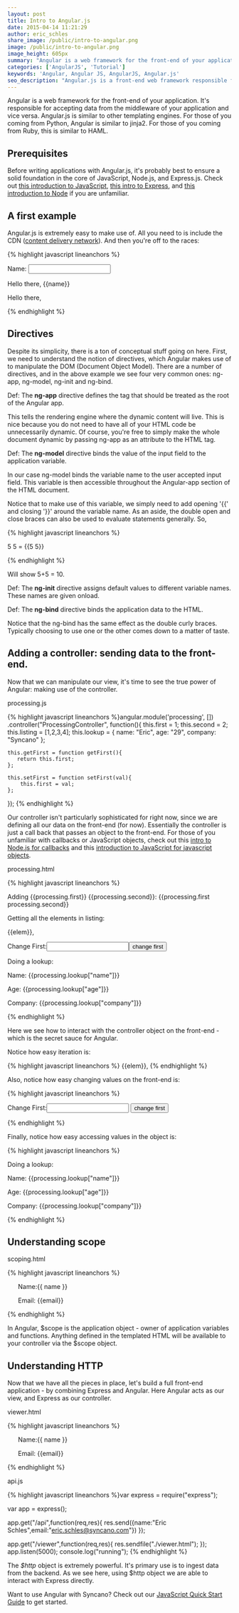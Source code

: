 ```yaml
---
layout: post
title: Intro to Angular.js
date: 2015-04-14 11:21:29
author: eric_schles
share_image: /public/intro-to-angular.png
image: /public/intro-to-angular.png
image_height: 605px
summary: "Angular is a web framework for the front-end of your application. It’s responsible for accepting data from the middleware of your application and vice versa. Angular.js is similar to other templating engines. For those of you coming from Python, Angular is similar to jinja2. For those of you coming from Ruby, this is similar to HAML."
categories: ['AngularJS', 'Tutorial']
keywords: 'Angular, Angular JS, AngularJS, Angular.js'
seo_description: "Angular.js is a front-end web framework responsible for accepting data from the middleware of your app & vice versa. See how easy (& awesome) it is to use!"
---
```

<p>Angular is a web framework for the front-end of your application.  It's responsible for accepting data from the middleware of your application and vice versa. Angular.js is similar to other templating engines.  For those of you coming from Python, Angular is similar to jinja2.  For those of you coming from Ruby, this is similar to HAML.<!--more--></p>

<h2>Prerequisites</h2>

<p>Before writing applications with Angular.js, it's probably best to ensure a solid foundation in the core of JavaScript, Node.js, and Express.js.  Check out <a href="http://www.syncano.com/getting-know-javascript-intro/">this introduction to JavaScript</a>, <a href="http://www.syncano.com/intro-to-express-js">this intro to Express</a>, and <a href="http://www.syncano.com/intro-to-node-js">this introduction to Node</a> if you are unfamiliar.</p>

<h2>A first example</h2>

<p>Angular.js is extremely easy to make use of. All you need to is include the CDN (<a href="http://en.wikipedia.org/wiki/Content_delivery_network">content delivery network</a>).  And then you're off to the races:</p>

{% highlight javascript lineanchors %}
<!doctype html>
<html>
<head>
<script src="http://ajax.googleapis.com/ajax/libs/angularjs/1.3.14/angular.min.js"></script>
</head>
<body>
<div ng-app="" ng-init="default='Eric'">
 <p>Name: <input type="text" ng-model="name"></p>
 <p>Hello there, {{name}}</p>
 <p>Hello there, <span ng-bind="default"></span></p>
</div>
</body>
</html>
{% endhighlight %}

<h2>Directives</h2>

<p>Despite its simplicity, there is a ton of conceptual stuff going on here.  First, we need to understand the notion of directives, which Angular makes use of to manipulate the DOM (Document Object Model).  There are a number of directives, and in the above example we see four very common ones: ng-app, ng-model, ng-init and ng-bind.</p>

<p>Def: The <strong>ng-app</strong> directive defines the tag that should be treated as the root of the Angular app.</p>

<p>This tells the rendering engine where the dynamic content will live.  This is nice because you do not need to have all of your HTML code be unnecessarily dynamic.  Of course, you're free to simply make the whole document dynamic by passing ng-app as an attribute to the HTML tag.</p>

<p>Def: The <strong>ng-model</strong> directive binds the value of the input field to the application variable.</p>

<p>In our case ng-model binds the variable name to the user accepted input field.  This variable is then accessible throughout the Angular-app section of the HTML document.</p>

<p>Notice that to make use of this variable, we simply need to add opening '{{' and closing '}}' around the variable name.  As an aside, the double open and close braces can also be used to evaluate statements generally.  So,</p>

{% highlight javascript lineanchors %}
<div ng-app="">
 <p>5 5 = {{5   5}}</p>
</div>
{% endhighlight %}

<p>Will show 5+5 = 10.</p>

<p>Def: The <strong>ng-init</strong> directive assigns default values to different variable names.  These names are given onload.</p>

<p>Def: The <strong>ng-bind</strong> directive binds the application data to the HTML.</p>

<p>Notice that the ng-bind has the same effect as the double curly braces.  Typically choosing to use one or the other comes down to a matter of taste.</p>

<h2>Adding a controller: sending data to the front-end.</h2>

<p>Now that we can manipulate our view, it's time to see the true power of Angular: making use of the controller.</p>

<p>processing.js</p>

{% highlight javascript lineanchors %}angular.module('processing', [])
 .controller("ProcessingController", function(){
    this.first = 1;
    this.second = 2;
    this.listing = [1,2,3,4];
    this.lookup = {
      name: "Eric",
      age: "29",
      company: "Syncano"
     };

    this.getFirst = function getFirst(){
       return this.first; 
    };

    this.setFirst = function setFirst(val){
        this.first = val;
    };

   });
{% endhighlight %}

<p>Our controller isn't particularly sophisticated for right now, since we are defining all our data on the front-end (for now).  Essentially the controller is just a call back that passes an object to the front-end.  For those of you unfamiliar with callbacks or JavaScript objects, check out this <a href="http://www.syncano.com/intro-to-node-js">intro to Node.js for callbacks</a> and this <a href="http://www.syncano.com/data-structures-in-javascript/">introduction to JavaScript for javascript objects</a>.</p>

<p>processing.html</p>

{% highlight javascript lineanchors %}
<!doctype html>
<html>
<head>
<script src="http://ajax.googleapis.com/ajax/libs/angularjs/1.3.14/angular.min.js"></script>
</head>
<body>
<div ng-app="processing" ng-controller="ProcessingController as processing"> 
 <p> Adding {{processing.first}}   {{processing.second}}: {{processing.first   processing.second}}</p>
 <p> Getting all the elements in listing:</p>
  <span ng-repeat="elem in processing.listing">
    {{elem}},
  </span> 
 <p> Change First:<input type="number" ng-model="val"><button class="btn" ng-click="processing.setFirst(val)">change first</button>
 <p>Doing a lookup:</p>
 <p>Name: {{processing.lookup["name"]}}</p>
 <p>Age: {{processing.lookup["age"]}}</p>
 <p>Company: {{processing.lookup["company"]}}</p>
</div> 
</body>
</html>
{% endhighlight %}
<p>Here we see how to interact with the controller object on the front-end - which is the secret sauce for Angular.</p>

<p>Notice how easy iteration is:</p>

{% highlight javascript lineanchors %}
<span ng-repeat="elem in processing.listing">
    {{elem}},
</span>
{% endhighlight %}

<p>Also, notice how easy changing values on the front-end is:</p>

{% highlight javascript lineanchors %}
<p> Change First:<input type="number" ng-model="val">
<button class="btn" ng-click="processing.setFirst(val)">change first</button>
</p>
{% endhighlight %}

<p>Finally, notice how easy accessing values in the object is:</p>

{% highlight javascript lineanchors %}
 <p>Doing a lookup:</p>
 <p>Name: {{processing.lookup["name"]}}</p>
 <p>Age: {{processing.lookup["age"]}}</p>
 <p>Company: {{processing.lookup["company"]}}</p>
{% endhighlight %}

<h2>Understanding scope</h2>

<p>scoping.html</p>

{% highlight javascript lineanchors %}
<!DOCTYPE html>
<html>
<head>
<script src= "http://ajax.googleapis.com/ajax/libs/angularjs/1.3.14/angular.min.js"></script>
</head>
<body>
<div ng-app="myApp" ng-controller="customersCtrl"> 
<ul>
    <p>Name:{{ name }}</p>
    <p>Email: {{email}}</p>
</ul>
</div>

<script>
var app = angular.module('myApp', []);
app.controller('customersCtrl', function($scope) {
    $scope.name = "Eric Schles";
    $scope.email = "eric.schles@syncano.com"
});
</script>

</body>
</html>
{% endhighlight %}

<p>In Angular, $scope is the application object - owner of application variables and functions.  Anything defined in the templated HTML will be available to your controller via the $scope object.</p>

<h2>Understanding HTTP</h2>

Now that we have all the pieces in place, let's build a full front-end application - by combining Express and Angular.  Here Angular acts as our view, and Express as our controller.

<p>viewer.html</p>

{% highlight javascript lineanchors %}
<!DOCTYPE html>
<html>
<head>
<script src= "http://ajax.googleapis.com/ajax/libs/angularjs/1.3.14/angular.min.js"></script>
</head>
<body>

<div ng-app="myApp" ng-controller="customersCtrl"> 

<ul>
    <p>Name:{{ name }}</p>
    <p>Email: {{email}}</p>
</ul>
</div>

<script>
var app = angular.module('myApp', []);
app.controller('customersCtrl', function($scope, $http) {
  $http.get("http://localhost:5000/api")
  .success(function (response) {
    $scope.name = response["name"];
    $scope.email = response["email"]});
});
</script>

</body>
</html>
{% endhighlight %}

<p>api.js</p>

{% highlight javascript lineanchors %}var express = require("express");

var app = express();

app.get("/api",function(req,res){
    res.send({name:"Eric Schles",email:"eric.schles@syncano.com"})
});

app.get("/viewer",function(req,res){
  res.sendfile("./viewer.html");
});
app.listen(5000);
console.log("running");
{% endhighlight %}

<p>The <em>$http</em> object is extremely powerful.  It's primary use is to ingest data from the backend.  As we see here, using $http object we are able to interact with Express directly.</p>

Want to use Angular with Syncano? Check out our <a href="http://docs.syncano.com/v3.2.1/docs/javascript-index">JavaScript Quick Start Guide</a> to get started.